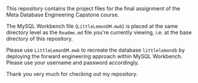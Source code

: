 This repository contains the project files for the final assignment of the Meta Database Engineering Capstone course.

The MySQL Workbench file (`LittleLemonDM.mwb`) is placed at the same directory level as the `Readme.md` file you're currently viewing, i.e. at the base directory of this repository.

Please use `LittleLemonDM.mwb` to recreate the database `littlelemondb` by deploying the forward engineering approach within MySQL Workbench. Please use your username and password accordingly.

Thank you very much for checking out my repository.
